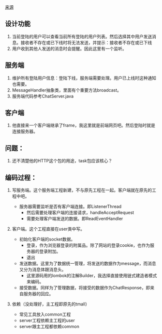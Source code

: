 [来源](https://github.com/songxinjianqwe/Chat)
## 设计功能
1. 当前登陆的用户可以查看当前所有登陆的用户列表。然后选择其中用户发送消息。接收者不存在或已下线时将无法发送，并提示：接收者不存在或已下线
2. 用户收到其他人发送的消息时会提醒。因此这里有一个监听。

## 服务端
1. 维护所有登陆用户信息：登陆下线，服务端需要处理。用户已上线时这种通知也需要。
2. MessageHandler抽象类，里面有个重要方法broadcast。
3. 服务端代码参考ChatServer.java

## 客户端
1. 他直接来一个客户端继承了frame，我这里就是前端网页吧。然后登陆时就是连接服务器。

## 问题：
1. 还不清楚他的HTTP这个包的用途，task包应该核心？

## 编码过程：
1. 写服务端。这个服务端工程新建，不与原先工程在一起。客户端就在原先的工程中吧。
   - 服务器需要监听是否有客户端连接。即ListenerThread
     - 然后需要处理客户端的连接请求，handleAcceptRequest
     - 需要处理客户端发送的数据。即ReadEventHandler
     
2. 客户端。这个工程直接在user类中写。
   - 初始化客户端的socket数据。
     - 登录，作为浏览器登录的附属品。除了网站的登录cookie，也作为服务器的登录附加。
     - 退出
   - 发送数据。这里为了数据统一管理，将发送的数据作为message，而消息又分为消息体跟消息头。
     - 这里源码用的lombok的注解Builder，我选择直接使用链式建造者模式来编码。
   - 接受数据。同样为了管理数据，将接受的数据作为ChatResponse，即来自服务器的回应。
3. 依赖（没处理好，主工程即原先的tmall）
   - 常见工具放入common工程
   - server工程依赖主工程的user
   - server跟主工程都依赖common
